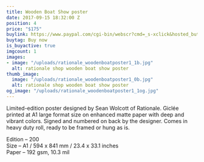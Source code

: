 ```yaml
---
title: Wooden Boat Show poster
date: 2017-09-15 18:32:00 Z
position: 4
price: "$175"
buylink: https://www.paypal.com/cgi-bin/webscr?cmd=_s-xclick&hosted_button_id=M6KBZD2V2937L
buytag: Buy now
is_buyactive: true
imgcount: 1
images:
- image: "/uploads/rationale_woodenboatposter1_1b.jpg"
  alt: rationale shop wooden boat show poster
thumb_image:
  image: "/uploads/rationale_woodenboatposter1_0b.jpg"
  alt: rationale shop wooden boat show poster
og_image: "/uploads/rationale_woodenboatposter1_1og.jpg"
---
```


Limited-edition poster designed by Sean Wolcott of Rationale. Giclée printed at A1 large format size on enhanced matte paper with deep and vibrant colors. Signed and numbered on back by the designer. Comes in heavy duty roll, ready to be framed or hung as is. 

Edition – 200 <br>
Size – A1 / 594 x 841 mm / 23.4 x 33.1 inches <br>
Paper – 192 gsm, 10.3 mil